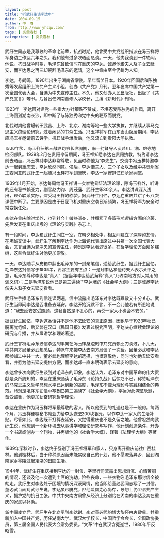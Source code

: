 ```yaml
---
layout: post
title: "听武纡生谈李达申"
date: 2004-09-15
author: 申　春
from: http://www.yhcqw.com/
tags: [ 炎黄春秋 ]
categories: [ 炎黄春秋 ]
---
```





武纡生同志是我尊敬的革命老前辈，抗战时期，他曾受中共党组织指派在冯玉祥将军身边工作达六年之久。我和他有过多次晤面恳谈。一天，他向我谈到一件轶闻。他说，抗日战争时期，毛泽东曾致信时在重庆的李达。诚邀他偕夫人及子女去延安，而李达思之再三却婉辞毛泽东的邀请，这个中缘由至今仍鲜为人知。


李达，号鹤鸣。1890年出生于湖南省零陵。早年留学日本。1920年回国后和陈独秀等发起组织上海共产主义小组，创办《共产党》月刊。翌年出席中国共产党第一次全国代表大会，当选为中央宣传主任。不久，他又创办人民出版社，出版了《共产党宣言》等书。后曾出任湖南自修大学校长，主编《新时代》刊物。

1923年，李达因对建党一些重大方针策略不赞成，不堪忍受陈独秀的作风，离开上海回到湖南长沙，即中断了与陈独秀和党中央的联系而脱党。


北伐时期他曾辗转于武昌、上海、北京、湖南等地一些大学执教，并继续从事马克思主义的理论研究，过着闲适的书斋生活。冯玉祥将军在山东泰山隐居期间，李达应冯玉祥邀请前去讲学。抗日战争爆发后，他又流亡到贵阳大学执教。


1938年秋，冯玉祥任第三战区司令长官期间，率一批督导人员赴川、湘、黔等地检阅部队。1939年2月在贵阳停留期间，冯玉祥知悉李达在贵阳执教，特约请李达前去晤面，冯玉祥对李达非常尊敬，见面时称他为“李先生”。交谈中冯玉祥特邀李达一起到重庆去，李达欣然同意。俟后，李达偕夫人、三个子女以及经中共贵州省工委同意的武纡生一起随冯玉祥将军到重庆，李达一家安排住在佘家祠堂。


1939年4月开始，李达每周给冯玉祥讲一次唯物辩证法理论课，除冯玉祥外，听讲的还有秘书赖亚力，副官赵力钧、周茂藩、武纡生等30余人。李达讲课深入浅出，理论联系实际，深受冯玉祥的称赞。据武纡生回忆，李达在重庆共讲了七八次课便中断了。主要原因是由于日寇飞机对重庆空袭日渐频繁，冯玉祥将军为安全时常变换住处。

李达在重庆除讲学外，也到社会上做些调查，并撰写了多篇形式逻辑方面的论著，先后发表在重庆出版的《理论与实践》杂志上。


有一段时间，李达和武纡生同住一室，在朝夕相处中，相互间建立了深厚的友情，在坦诚交谈中，武纡生了解到李达作为上海党代表出席过中共第一次全国代表大会，又曾当选为党中央的宣传主任，特别是李达著述很多，在哲学理论方面颇多建树，这些令武纡生对他更加崇敬。


一天，李达随手从皮箱中翻出毛泽东的一封亲笔信，递给武纡生。据武纡生回忆，毛泽东这封信写于1938年，内容主要有三点：一是对李达和他的夫人表示关怀之意，毛泽东尊称李达是“真人”（据当年李达给武解释“真人”乃湖南地方对人常用的褒义词）；二是毛泽东说他已是第三遍读了李达著的《社会学大纲》；三是诚邀李达偕夫人和子女去延安看看。


武纡生手捧毛泽东的信连读两遍，信中流露出毛泽东对李达既尊敬又十分关心。武纡生当即问李达是否准备去延安。李达开始沉默不言，不一会儿他若有所思地说道：“我去延安定受照顾，这我当然是不忍心的，再说一家大小也会不安的。”


据武纡生回忆，李达这番话并不是他不去延安的真正原因，因他早于1923年秋已脱离党组织，后又曾在汉口《民国日报》发表过脱党声明，李达决心继续做理论的研究与传播，并从事讲学和理论著述。


武纡生曾将毛泽东致信李达的事向在冯玉祥身边的中共党员赖亚力谈过，不几天，中共南方局董必武知悉后，特派车来接李达去南方局谈了一次话。因董必武和李达都参加过中共一大，董必武也理解李达的选择，也很尊敬他，同时也劝他去延安看看，并愿为他去延安提供方便，而李达却一直未明确表示去延安的意向。


李达曾多次向武纡生谈到对毛泽东的印象。李达认为，毛泽东对中国革命的伟大贡献是众所周知的，李达在重庆通读了毛泽东《论持久战》后惊叹不已，称赞毛泽东的马克思主义哲学思想水平已达到新的高度，毛泽东不愧为理论与实践相结合的典范。特别是毛泽东在信中写到已第三遍读了《社会学大纲》，李达对此深感欣慰，备受鼓舞，他更加勤奋研究哲学理论。


李达在重庆作为冯玉祥将军最尊敬的客人，所以他受到的礼遇也是不一般的。每两个月，冯玉祥便嘱秘书赖亚力给李达送去200块银元，以作李达一家人的生活补贴。尽管如此，李达既不打算去延安，又觉得重庆也不是久留之地。他曾坦然向武纡生说，他想到一个新环境去从事讲学和理论研究与写作，他计划创造条件，开办一个书店或创办一个刊物，并再版他的《社会学大纲》，译著《法理学大纲》等著作。


1939年深秋时节，李达终于辞别了冯玉祥将军和家人，只身离开重庆前往广西桂林。他到桂林后，由于种种原因而未能实现自己的计划，他不愿潦落异乡，回到湖南家乡零陵过起凄凉的田园生活。


1944年，武纡生在重庆接到李达的一封信，字里行间流露出思想消沉、心情苦闷的情况，还谈及他一次遭到土匪的洗劫，险些丧命，一些衣物及毛泽东那封信全被劫走。武纡生对李达处于困境的情况深表同情，他当即给董必武同志写了一封信。董必武当面对武纡生说，李达虽已脱党，但他爱国之心尚存，思想上仍坚信共产主义，拥护党的抗日主张。中共中央南方局曾从经济上分别给在湖南的李达及其在重庆的家属以补助。


新中国成立后，武纡生在北京见到李达时，李对董必武的博大胸怀由衷敬佩，并重新加入中国共产党，历任湖南大学、武汉大学校长，中国哲学会会长，全国政协委员，第三届全国人民代表大会常务委员。“文革”中在武汉含冤逝世，1980年平反昭雪。


